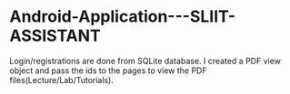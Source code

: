 # Android-Application---SLIIT-ASSISTANT
Login/registrations are done from SQLite database. I created a PDF view object and pass the ids to the pages to view the PDF files(Lecture/Lab/Tutorials).
